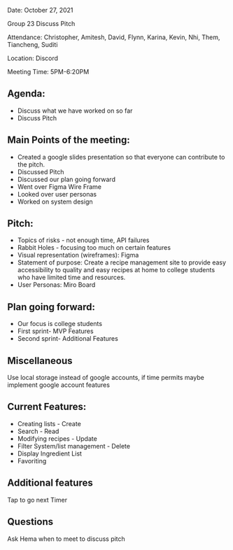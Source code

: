 Date: October 27, 2021  

Group 23 Discuss Pitch  

Attendance: Christopher, Amitesh, David, Flynn, Karina, Kevin, Nhi, Them, Tiancheng, Suditi  

Location: Discord  

Meeting Time: 5PM-6:20PM  

## Agenda:  
- Discuss what we have worked on so far  
- Discuss Pitch  

## Main Points of the meeting:
- Created a google slides presentation so that everyone can contribute to the pitch.
- Discussed Pitch
- Discussed our plan going forward
- Went over Figma Wire Frame 
- Looked over user personas
- Worked on system design

## Pitch:
- Topics of risks - not enough time, API failures 
- Rabbit Holes - focusing too much on certain features
- Visual representation (wireframes): Figma
- Statement of purpose: Create a recipe management site to provide easy accessibility to quality and easy recipes at home to college students who have limited time and resources.
- User Personas: Miro Board

## Plan going forward:
- Our focus is college students
- First sprint- MVP Features
- Second sprint- Additional Features

## Miscellaneous
Use local storage instead of google accounts, if time permits maybe implement google account features  

## Current Features:
- Creating lists - Create
- Search - Read
- Modifying recipes - Update
- Filter System/list management - Delete
- Display Ingredient List 
- Favoriting 

## Additional features
Tap to go next
Timer

## Questions
Ask Hema when to meet to discuss pitch 

